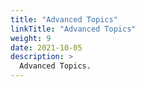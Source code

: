 ```yaml
---
title: "Advanced Topics"
linkTitle: "Advanced Topics"
weight: 9
date: 2021-10-05
description: >
  Advanced Topics.
---
```

